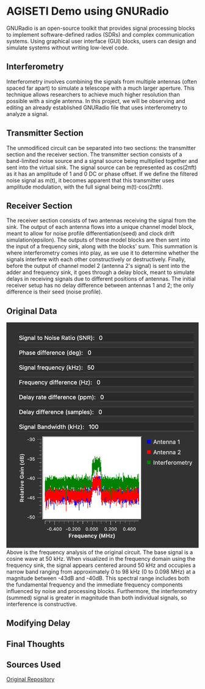 # AGISETI Demo using GNURadio

GNURadio is an open-source toolkit that provides signal processing blocks to implement software-defined radios (SDRs) and complex communication systems. Using graphical user interface (GUI) blocks, users can design and simulate systems without writing low-level code.
## Interferometry
Interferometry involves combining the signals from multiple antennas (often spaced far apart) to simulate a telescope with a much larger aperture. This technique allows researchers to achieve much higher resolution than possible with a single antenna. In this project, we will be observing and editing an already established GNURadio file that uses interferometry to analyze a signal.

## Transmitter Section
The unmodificed circuit can be separated into two sections: the transmitter section and the receiver section. The transmitter section consists of a band-limited noise source and a signal source being multiplied together and sent into the virtual sink. The signal source can be represented as cos(2πft) as it has an amplitude of 1 and 0 DC or phase offset. If we define the filtered noise signal as m(t), it becomes apparent that this transmitter uses amplitude modulation, with the full signal being m(t)⋅cos(2πft). 

## Receiver Section
The receiver section consists of two antennas receiving the signal from the sink. The output of each antenna flows into a unique channel model block, meant to allow for noise profile differentiation(seed) and clock drift simulation(epsilon). The outputs of these model blocks are then sent into the input of a frequency sink, along with the blocks' sum. This summation is where interferometry comes into play, as we use it to determine whether the signals interfere with each other constructively or destructively. Finally, before the output of channel model 2 (antenna 2's signal) is sent into the adder and frequency sink, it goes through a delay block, meant to simulate delays in receiving signals due to different positions of antennas. The initial receiver setup has no delay difference between antennas 1 and 2; the only difference is their seed (noise profile).

## Original Data
![Original Specrum](https://github.com/ethanduhdurr/ECSE-351-GNURadio-Project/blob/main/Original%20Frequency%20Analysis.png)
Above is the frequency analysis of the original circuit. The base signal is a cosine wave at 50 kHz. When visualized in the frequency domain using the frequency sink, the signal appears centered around 50 kHz and occupies a narrow band ranging from approximately 0 to 98 kHz (0 to 0.098 MHz) at a magnitude between -43dB and -40dB. This spectral range includes both the fundamental frequency and the immediate frequency components influenced by noise and processing blocks. Furthermore, the interferometry (summed) signal is greater in magnitude than both individual signals, so interference is constructive.

## Modifying Delay


## Final Thoughts

## Sources Used

[Original Repository](https://github.com/Jtearwicker/AGISETI/tree/main/Week4_Radio_Astronomy_II/grc_files)
